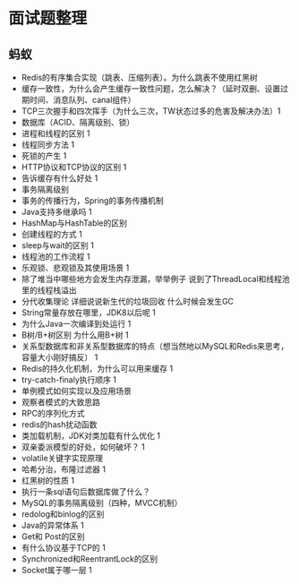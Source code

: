 # 面试题整理

## 蚂蚁
* Redis的有序集合实现（跳表、压缩列表）。为什么跳表不使用红黑树
* 缓存一致性，为什么会产生缓存一致性问题，怎么解决？（延时双删、设置过期时间、消息队列、canal组件）
* TCP三次握手和四次挥手（为什么三次，TW状态过多的危害及解决办法）1
* 数据库（ACID、隔离级别、锁）
* 进程和线程的区别 1
* 线程同步方法 1
* 死锁的产生 1
* HTTP协议和TCP协议的区别 1
* 告诉缓存有什么好处  1
* 事务隔离级别
* 事务的传播行为，Spring的事务传播机制
* Java支持多继承吗 1
* HashMap与HashTable的区别
* 创建线程的方式 1
* sleep与wait的区别 1
* 线程池的工作流程 1
* 乐观锁、悲观锁及其使用场景 1
* 除了堆当中哪些地方会发生内存泄漏，举举例子 说到了ThreadLocal和线程池里的线程栈溢出
* 分代收集理论 详细说说新生代的垃圾回收 什么时候会发生GC
* String常量存放在哪里，JDK8以后呢 1
* 为什么Java一次编译到处运行 1
* B树/B+树区别 为什么用B+树 1
* 关系型数据库和非关系型数据库的特点（想当然地以MySQL和Redis来思考，容量大小刚好搞反） 1
* Redis的持久化机制，为什么可以用来缓存 1
* try-catch-finaly执行顺序 1
* 单例模式如何实现以及应用场景
* 观察者模式的大致思路
* RPC的序列化方式
* redis的hash扰动函数
* 类加载机制，JDK对类加载有什么优化 1
* 双亲委派模型的好处，如何破坏？ 1
* volatile关键字实现原理
* 哈希分治，布隆过滤器 1
* 红黑树的性质 1
* 执行一条sql语句后数据库做了什么？
* MySQL的事务隔离级别（四种，MVCC机制）
* redolog和binlog的区别
* Java的异常体系 1
* Get和 Post的区别
* 有什么协议基于TCP的 1
* Synchronized和ReentrantLock的区别
* Socket属于哪一层 1

